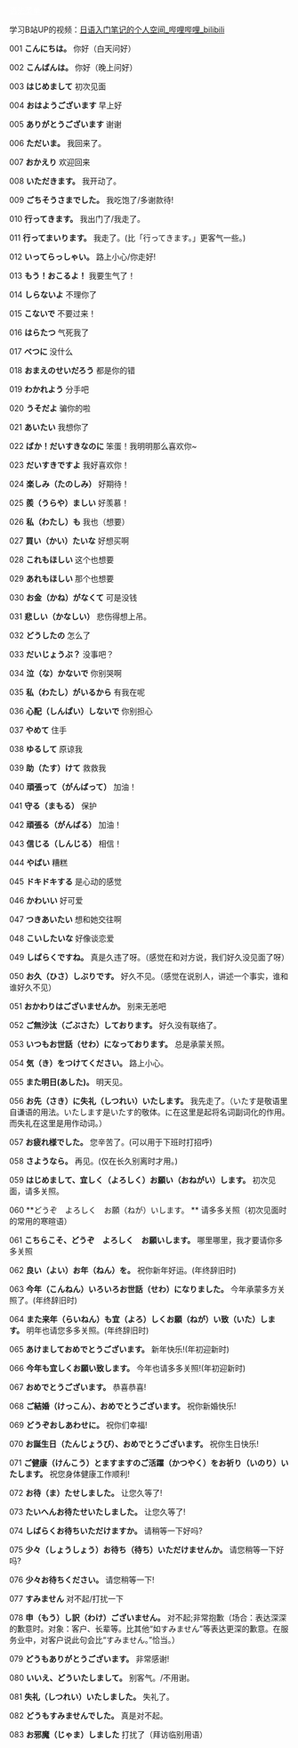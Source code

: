 <!DOCTYPE html>
<html>
<head>
<meta charset="utf-8">
</head>
<body>
<div>
    <a class="xuanfu xuanfubutton" style="color:#fff" href="https://sakura-jikage.github.io/notebook/#/外语/日语/试题">语法菜单</a>
</div>
</body>
</html>

学习B站UP的视频：[日语入门笔记的个人空间_哔哩哔哩_bilibili](https://space.bilibili.com/607249381)

001 **こんにちは。**
你好（白天问好）

002 **こんばんは。**
你好（晚上问好）

003 **はじめまして**
初次见面

004 **おはようございます**
早上好

005 **ありがとうございます**
谢谢

006 **ただいま。**
我回来了。

007 **おかえり**
欢迎回来

008 **いただきます。**
我开动了。

009 **ごちそうさまでした。**
我吃饱了/多谢款待!

010 **行ってきます。**
我出门了/我走了。

011 **行ってまいります。**
我走了。(比「行ってきます。」更客气一些。)

012 **いってらっしゃい。**
路上小心/你走好!

013 **もう！おこるよ！**
我要生气了！

014 **しらないよ**
不理你了

015 **こないで**
不要过来！

016 **はらたつ**
气死我了

017 **べつに**
没什么

018 **おまえのせいだろう**
都是你的错

019 **わかれよう**
分手吧

020 **うそだよ**
骗你的啦

021 **あいたい**
我想你了

022 **ばか！だいすきなのに**
笨蛋！我明明那么喜欢你~

023 **だいすきですよ**
我好喜欢你！

024 **楽しみ（たのしみ）**
好期待！

025 **羨（うらや）ましい**
好羡慕！

026 **私（わたし）も**
我也（想要）

027 **買い（かい）たいな**
好想买啊

028 **これもほしい**
这个也想要

029 **あれもほしい**
那个也想要

030 **お金（かね）がなくて**
可是没钱

031 **悲しい（かなしい）**
悲伤得想上吊。

032 **どうしたの**
怎么了

033 **だいじょうぶ？**
没事吧？

034 **泣（な）かないで**
你别哭啊

035 **私（わたし）がいるから**
有我在呢

036 **心配（しんぱい）しないで**
你别担心

037 **やめて**
住手

038 **ゆるして**
原谅我

039 **助（たす）けて**
救救我

040 **頑張って（がんばって）**
加油！

041 **守る（まもる）**
保护

042 **頑張る（がんばる）**
加油！

043 **信じる（しんじる）**
相信！

044 **やばい**
糟糕

045 **ドキドキする**
是心动的感觉

046 **かわいい**
好可爱

047 **つきあいたい**
想和她交往啊

048 **こいしたいな**
好像谈恋爱

049 **しばらくですね。**
真是久违了呀。（感觉在和对方说，我们好久没见面了呀）

050 **お久（ひさ）しぶりです。**
好久不见。（感觉在说别人，讲述一个事实，谁和谁好久不见）

051 **おかわりはございませんか。**
别来无恙吧

052 **ご無沙汰（ごぶさた）しております。**
好久没有联络了。

053 **いつもお世話（せわ）になっております。**
总是承蒙关照。

054 **気（き）をつけてください。**
路上小心。

055 **また明日(あした)。**
明天见。

056 **お先（さき）に失礼（しつれい）いたします。**
我先走了。（いたす是敬语里自谦语的用法。いたします是いたす的敬体。に在这里是起将名词副词化的作用。而失礼在这里是用作动词。）

057 **お疲れ様でした。**
您辛苦了。(可以用于下班时打招呼)

058 **さようなら。**
再见。(仅在长久别离时才用。)

059 **はじめまして、宜しく（よろしく）お願い（おねがい）します。**
初次见面，请多关照。

060 **どうぞ　よろしく　お願（ねが）いします。 **
请多多关照（初次见面时的常用的寒暄语）

061 **こちらこそ、どうぞ　よろしく　お願いします。**
哪里哪里，我才要请你多多关照

062 **良い（よい）お年（ねん）を。**
祝你新年好运。(年终辞旧时)

063 **今年（こんねん）いろいろお世話（せわ）になりました。**
今年承蒙多方关照了。(年终辞旧时)

064 **また来年（らいねん）も宜（よろ）しくお願（ねが）い致（いた）します。**
明年也请您多多关照。(年终辞旧时)

065 **あけましておめでとうございます。**
新年快乐!(年初迎新时)

066 **今年も宜しくお願い致します。**
今年也请多多关照!(年初迎新时)

067 **おめでとうございます。**
恭喜恭喜!

068 **ご結婚（けっこん）、おめでとうございます。**
祝你新婚快乐!

069 **どうぞおしあわせに。**
祝你们幸福!

070 **お誕生日（たんじょうび）、おめでとうございます。**
祝你生日快乐!

071 **ご健康（けんこう）とますますのご活躍（かつやく）をお祈り（いのり）いたします。**
祝您身体健康工作顺利!

072 **お待（ま）たせしました。**
让您久等了!

073 **たいへんお待たせいたしました。**
让您久等了!

074 **しばらくお待ちいただけますか。**
请稍等一下好吗?

075 **少々（しょうしょう）お待ち（待ち）いただけませんか。**
请您稍等一下好吗?

076 **少々お待ちください。**
请您稍等一下!

077 **すみません**
对不起/打扰一下

078 **申（もう）し訳（わけ）ございません。**
对不起;非常抱歉（场合：表达深深的歉意时。对象：客户、长辈等。比其他“如すみません”等表达更深的歉意。在服务业中，对客户说此句会比“すみません。”恰当。）

079 **どうもありがとうございます。**
非常感谢!

080 **いいえ、どういたしまして。**
别客气。/不用谢。

081 **失礼（しつれい）いたしました。**
失礼了。

082 **どうもすみませんでした。**
真是对不起。

083 **お邪魔（じゃま）しました**
打扰了（拜访临别用语）